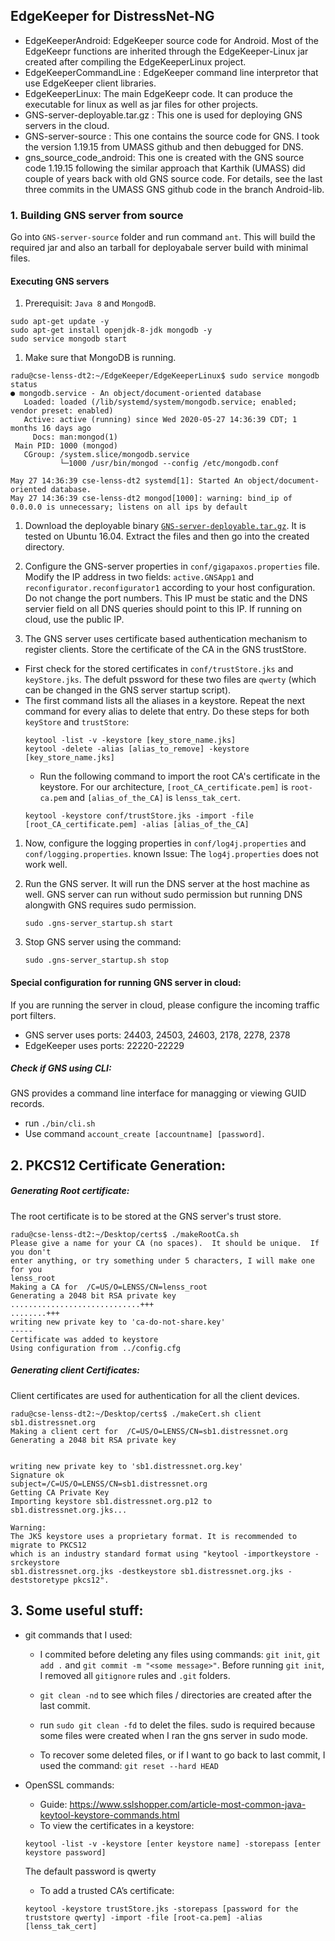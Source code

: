 ## EdgeKeeper for DistressNet-NG

- EdgeKeeperAndroid: EdgeKeeper source code for Android. Most of the EdgeKeepr functions are inherited through the EdgeKeeper-Linux jar created after compiling the EdgeKeeperLinux project.
- EdgeKeeperCommandLine : EdgeKeeper command line interpretor that use EdgeKeeper client libraries.  
- EdgeKeeperLinux: The main EdgeKeepr code. It can produce the executable for linux as well as jar files for other projects.
- GNS-server-deployable.tar.gz : This one is used for deploying GNS servers in the cloud.
- GNS-server-source : This one contains the source code for GNS. I took the version 1.19.15 from UMASS github and then debugged for DNS.
- gns_source_code_android: This one is created with the GNS source code 1.19.15 following the similar approach that Karthik (UMASS) did couple of years back with old GNS source code. For details, see the last three commits in the UMASS GNS github code in the branch Android-lib.


### 1. Building GNS server from source
Go into `GNS-server-source` folder and run command `ant`. This will build the required jar and also an tarball for deployabale server build with minimal files.

#### Executing GNS servers
1. Prerequisit: `Java 8` and `MongodB`.
  ```
  sudo apt-get update -y
  sudo apt-get install openjdk-8-jdk mongodb -y
  sudo service mongodb start
  ```

1. Make sure that MongoDB is running.
  ```
  radu@cse-lenss-dt2:~/EdgeKeeper/EdgeKeeperLinux$ sudo service mongodb status
  ● mongodb.service - An object/document-oriented database
     Loaded: loaded (/lib/systemd/system/mongodb.service; enabled; vendor preset: enabled)
     Active: active (running) since Wed 2020-05-27 14:36:39 CDT; 1 months 16 days ago
       Docs: man:mongod(1)
   Main PID: 1000 (mongod)
     CGroup: /system.slice/mongodb.service
             └─1000 /usr/bin/mongod --config /etc/mongodb.conf

  May 27 14:36:39 cse-lenss-dt2 systemd[1]: Started An object/document-oriented database.
  May 27 14:36:39 cse-lenss-dt2 mongod[1000]: warning: bind_ip of 0.0.0.0 is unnecessary; listens on all ips by default
  ```

1. Download the deployable binary [`GNS-server-deployable.tar.gz`](GNS-server-deployable.tar.gz). It is tested on Ubuntu 16.04. Extract the files and then go into the created directory.

1. Configure the GNS-server properties in `conf/gigapaxos.properties` file. Modify the IP address in two fields: `active.GNSApp1` and `reconfigurator.reconfigurator1` according to your host configuration. Do not change the port numbers.  This IP must be static and the DNS servier field on all DNS queries should point to this IP. If running on cloud, use the public IP.


1. The GNS server uses certificate based authentication mechanism to register clients. Store the certificate of the CA in the GNS trustStore.
  - First check for the stored certificates in `conf/trustStore.jks` and `keyStore.jks`. The defult pssword for these two files are `qwerty` (which can be changed in the GNS server startup script).
  - The first command lists all the aliases in a keystore. Repeat the next command for every alias to delete that entry. Do these steps for both `keyStore` and `trustStore`:
    ```
    keytool -list -v -keystore [key_store_name.jks]
    keytool -delete -alias [alias_to_remove] -keystore [key_store_name.jks]
    ```
	- Run the following command to import the root CA's certificate in the keystore. For our architecture, `[root_CA_certificate.pem]` is `root-ca.pem` and `[alias_of_the_CA]` is `lenss_tak_cert`.
	```
	keytool -keystore conf/trustStore.jks -import -file [root_CA_certificate.pem] -alias [alias_of_the_CA]
	```

1. Now, configure the logging properties in `conf/log4j.properties` and `conf/logging.properties`. known Issue: The `log4j.properties` does not work well.

1. Run the GNS server. It will run the DNS server at the host machine as well. GNS server can run without sudo permission but running DNS alongwith GNS requires sudo permission.
	```
	sudo .gns-server_startup.sh start
	```
1. Stop GNS server using the command:
    ```
    sudo .gns-server_startup.sh stop
    ```

#### Special configuration for running GNS server in cloud:
 If you are running the server in cloud, please configure the incoming traffic port filters.
  - GNS server uses ports: 24403, 24503, 24603, 2178, 2278, 2378
  - EdgeKeeper uses ports: 22220-22229

##### Check if GNS using CLI:
GNS provides a command line interface for managging or viewing GUID records.
- run `./bin/cli.sh`
- Use command `account_create [accountname] [password]`.


## 2. PKCS12 Certificate Generation:

##### Generating Root certificate:
  The root certificate is to be stored at the GNS server's trust store.
  ```
  radu@cse-lenss-dt2:~/Desktop/certs$ ./makeRootCa.sh
  Please give a name for your CA (no spaces).  It should be unique.  If you don't
  enter anything, or try something under 5 characters, I will make one for you
  lenss_root
  Making a CA for  /C=US/O=LENSS/CN=lenss_root
  Generating a 2048 bit RSA private key
  .............................+++
  ........+++
  writing new private key to 'ca-do-not-share.key'
  -----
  Certificate was added to keystore
  Using configuration from ../config.cfg
  ```

##### Generating client Certificates:
  Client certificates are used for authentication for all the client devices.
  ```
  radu@cse-lenss-dt2:~/Desktop/certs$ ./makeCert.sh client sb1.distressnet.org
  Making a client cert for  /C=US/O=LENSS/CN=sb1.distressnet.org
  Generating a 2048 bit RSA private key


  writing new private key to 'sb1.distressnet.org.key'
  Signature ok
  subject=/C=US/O=LENSS/CN=sb1.distressnet.org
  Getting CA Private Key
  Importing keystore sb1.distressnet.org.p12 to sb1.distressnet.org.jks...

  Warning:
  The JKS keystore uses a proprietary format. It is recommended to migrate to PKCS12
  which is an industry standard format using "keytool -importkeystore -srckeystore
  sb1.distressnet.org.jks -destkeystore sb1.distressnet.org.jks -deststoretype pkcs12".

  ```

## 3. Some useful stuff:
- git commands that I used:
  - I commited before deleting any files using commands: `git init`, `git add .` and `git commit -m "<some message>"`. Before running `git init`, I removed all `gitignore` rules and `.git` folders.
  - `git clean -nd` to see which files / directories are created after the last commit.
  - run `sudo git clean -fd` to delet the files. sudo is required because some files were created when I ran the gns server in sudo mode.

  - To recover some deleted files, or if I want to go back to last commit, I used the command: `git reset --hard HEAD`

- OpenSSL commands:
  - Guide: https://www.sslshopper.com/article-most-common-java-keytool-keystore-commands.html
  - To view the certificates in a keystore:
  ```
  keytool -list -v -keystore [enter keystore name] -storepass [enter keystore password]
  ```
   The default password is qwerty
  - To add a trusted CA’s certificate:
  ```
  keytool -keystore trustStore.jks -storepass [password for the truststore qwerty] -import -file [root-ca.pem] -alias  [lenss_tak_cert]
  ```
